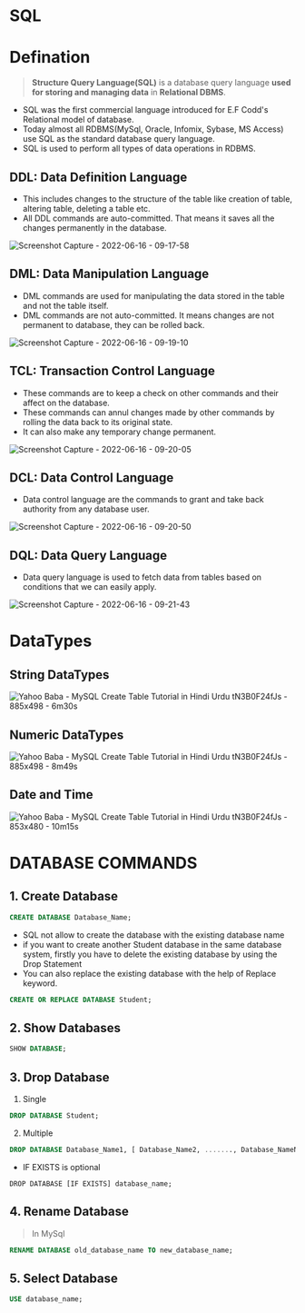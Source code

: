 # SQL

# Defination

> **Structure Query Language(SQL)** is a database query language **used for storing and managing data** in **Relational DBMS**. 

- SQL was the first commercial language introduced for E.F Codd's Relational model of database. 
- Today almost all RDBMS(MySql, Oracle, Infomix, Sybase, MS Access) use SQL as the standard database query language.
- SQL is used to perform all types of data operations in RDBMS.

## DDL: Data Definition Language

- This includes changes to the structure of the table like creation of table, altering table, deleting a table etc.
- All DDL commands are auto-committed. That means it saves all the changes permanently in the database.

![Screenshot Capture - 2022-06-16 - 09-17-58](https://user-images.githubusercontent.com/35686407/173987012-7a34ca37-e8f3-44fb-9742-28b78525df4d.png)

## DML: Data Manipulation Language
- DML commands are used for manipulating the data stored in the table and not the table itself.
- DML commands are not auto-committed. It means changes are not permanent to database, they can be rolled back.

![Screenshot Capture - 2022-06-16 - 09-19-10](https://user-images.githubusercontent.com/35686407/173987136-735d7933-77f1-4987-b01b-07372ef3e2c4.png)

## TCL: Transaction Control Language
- These commands are to keep a check on other commands and their affect on the database.
- These commands can annul changes made by other commands by rolling the data back to its original state.
- It can also make any temporary change permanent.

![Screenshot Capture - 2022-06-16 - 09-20-05](https://user-images.githubusercontent.com/35686407/173987289-2ac6475b-0edf-4d25-ad87-23aac3205157.png)

## DCL: Data Control Language
- Data control language are the commands to grant and take back authority from any database user.

![Screenshot Capture - 2022-06-16 - 09-20-50](https://user-images.githubusercontent.com/35686407/173987375-b562ef8e-b0ae-413e-a3a5-54d9a9060f6c.png)

## DQL: Data Query Language
- Data query language is used to fetch data from tables based on conditions that we can easily apply.

![Screenshot Capture - 2022-06-16 - 09-21-43](https://user-images.githubusercontent.com/35686407/173987438-0e589dac-d91e-4423-9693-c4906e06c31d.png)

# DataTypes

## String DataTypes

![Yahoo Baba - MySQL Create Table Tutorial in Hindi Urdu  tN3B0F24fJs - 885x498 - 6m30s](https://user-images.githubusercontent.com/35686407/173989143-fd04a110-cdbd-40f4-91e8-8282ea7cb732.png)

## Numeric DataTypes

![Yahoo Baba - MySQL Create Table Tutorial in Hindi Urdu  tN3B0F24fJs - 885x498 - 8m49s](https://user-images.githubusercontent.com/35686407/173989211-b8ef6f97-66ed-4102-9b00-d11541933a87.png)

## Date and Time

![Yahoo Baba - MySQL Create Table Tutorial in Hindi Urdu  tN3B0F24fJs - 853x480 - 10m15s](https://user-images.githubusercontent.com/35686407/173989268-de14afcd-ccb4-4d09-b825-715558c3c9a9.png)


# DATABASE COMMANDS

## 1. Create Database

```sql
CREATE DATABASE Database_Name;  
```

- SQL not allow  to create the database with the existing database name
- if you want to create another Student database in the same database system,  firstly you have to delete the existing database by using the Drop Statement
- You can also replace the existing database with the help of Replace keyword.

```sql
CREATE OR REPLACE DATABASE Student;  
```

## 2. Show Databases

```sql
SHOW DATABASE; 
```

## 3. Drop Database

1. Single

```sql
DROP DATABASE Student;  
```

2. Multiple

```sql
DROP DATABASE Database_Name1, [ Database_Name2, ......., Database_NameN ];
```

- IF EXISTS is optional

```oracle
DROP DATABASE [IF EXISTS] database_name;    
```


## 4. Rename Database

> In MySql

```sql
RENAME DATABASE old_database_name TO new_database_name;   
```

## 5. Select Database

```sql
USE database_name;
```


























